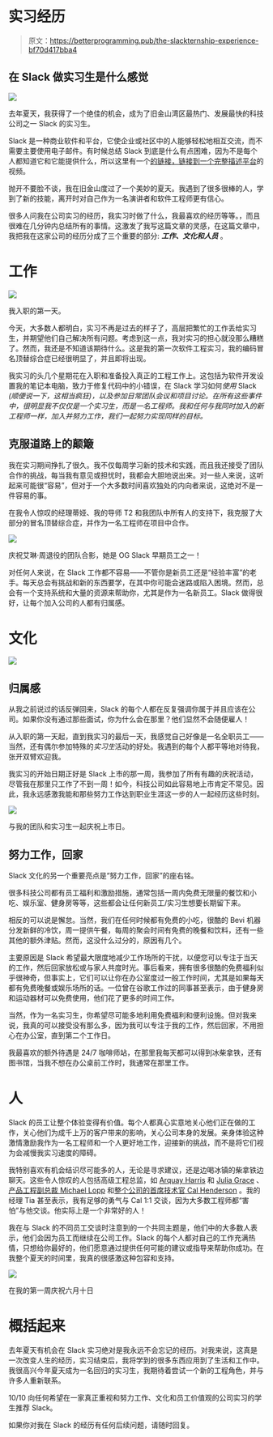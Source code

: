 # 实习经历

> 原文：<https://betterprogramming.pub/the-slackternship-experience-bf70d417bba4>

## 在 Slack 做实习生是什么感觉

![](img/077fea4070d015be49f1bf14665c0994.png)

去年夏天，我获得了一个绝佳的机会，成为了旧金山湾区最热门、发展最快的科技公司之一 Slack 的实习生。

Slack 是一种商业软件和平台，它使企业或社区中的人能够轻松地相互交流，而不需要主要使用电子邮件。有时候总结 Slack 到底是什么有点困难，因为不是每个人都知道它和它能提供什么，所以这里有一个[的链接，链接到一个完整描述平台](https://youtu.be/EYqxQGmQkVw)的视频。

抛开不要脸不谈，我在旧金山度过了一个美妙的夏天。我遇到了很多很棒的人，学到了新的技能，离开时对自己作为一名演讲者和软件工程师更有信心。

很多人问我在公司实习的经历，我实习时做了什么，我最喜欢的经历等等。，而且很难在几分钟内总结所有的事情。这激发了我写这篇文章的灵感，在这篇文章中，我把我在这家公司的经历分成了三个重要的部分: ***工作、文化和人员*** 。

# 工作

![](img/9b4f7ba4e4d0291de004a9da36c6016b.png)

我入职的第一天。

今天，大多数人都明白，实习不再是过去的样子了，高层把繁忙的工作丢给实习生，并期望他们自己解决所有问题。考虑到这一点，我对实习的担心就没那么糟糕了。然而，我还是不知道该期待什么。这是我的第一次软件工程实习，我的编码冒名顶替综合症已经很明显了，并且即将出现。

我实习的头几个星期花在入职和准备投入真正的工程工作上。这包括为软件开发设置我的笔记本电脑，致力于修复代码中的小错误，在 Slack 学习如何*使用* Slack *(顺便说一下，这相当疯狂)，以及参加日常团队会议和项目讨论。在所有这些事件中，很明显我不仅仅是一个实习生，而是一名工程师。我和任何与我同时加入的新工程师一样，加入并努力工作，我们一起努力实现同样的目标。*

## 克服道路上的颠簸

我在实习期间挣扎了很久。我不仅每周学习新的技术和实践，而且我还接受了团队合作的挑战，每当我有意见或担忧时，我都会大胆地说出来。对一些人来说，这听起来可能很“容易”，但对于一个大多数时间喜欢独处的内向者来说，这绝对不是一件容易的事。

在我令人惊叹的经理蒂娅、我的导师 T2 和我团队中所有人的支持下，我克服了大部分的冒名顶替综合症，并作为一名工程师在项目中合作。

![](img/81e3ab777c819a508e72b9cd5d08a1f4.png)

庆祝艾琳·周退役的团队合影，她是 OG Slack 早期员工之一！

对任何人来说，在 Slack 工作都不容易——不管你是新员工还是“经验丰富”的老手。每天总会有挑战和新的东西要学，在其中你可能会迷路或陷入困境。然而，总会有一个支持系统和大量的资源来帮助你，尤其是作为一名新员工。Slack 做得很好，让每个加入公司的人都有归属感。

# 文化

![](img/24bd530c117b6c55f7b34ac3c57ec4b1.png)

## 归属感

从我之前说过的话反弹回来，Slack 的每个人都在反复强调你属于并且应该在公司。如果你没有通过那些面试，你为什么会在那里？他们显然不会随便雇人！

从入职的第一天起，直到我实习的最后一天，我感觉自己好像是一名全职员工——当然，还有偶尔参加特殊的*实习生*活动的好处。我遇到的每个人都平等地对待我，张开双臂欢迎我。

我实习的开始日期正好是 Slack 上市的那一周，我参加了所有有趣的庆祝活动，尽管我在那里只工作了不到一周！如今，科技公司如此容易地上市肯定不常见。因此，我永远感激我能和那些努力工作达到职业生涯这一步的人一起经历这些时刻。

![](img/0706c7b05f6731c21276ca8428d6b3c8.png)

与我的团队和实习生一起庆祝上市日。

## 努力工作，回家

Slack 文化的另一个重要亮点是“努力工作，回家”的座右铭。

很多科技公司都有员工福利和激励措施，通常包括一周内免费无限量的餐饮和小吃、娱乐室、健身房等等，这些都会让任何新员工/实习生想要长期留下来。

相反的可以说是懈怠。当然，我们在任何时候都有免费的小吃，很酷的 Bevi 机器分发新鲜的冷饮，周一提供午餐，每周的聚会时间有免费的晚餐和饮料，还有一些其他的额外津贴。然而，这没什么过分的，原因有几个。

主要原因是 Slack 希望最大限度地减少工作场所的干扰，以便您可以专注于当天的工作，然后回家放松或与家人共度时光。事后看来，拥有很多很酷的免费福利似乎很神奇，但事实上，它们可以让你在办公室度过一般工作时间，尤其是如果每天都有免费晚餐或娱乐场所的话。一位曾在谷歌工作过的同事甚至表示，由于健身房和运动器材可以免费使用，他们花了更多的时间工作。

当然，作为一名实习生，你希望尽可能多地利用免费福利和便利设施。但对我来说，我真的可以接受没有那么多，因为我可以专注于我的工作，然后回家，不用担心在办公室，直到第二个工作日。

我最喜欢的额外待遇是 24/7 咖啡师站，在那里我每天都可以得到冰柴拿铁，还有图书馆，当我不想在办公桌前工作时，我通常在那里工作。

# 人

Slack 的员工让整个体验变得有价值。每个人都真心实意地关心他们正在做的工作，关心他们为成千上万的客户带来的影响，关心公司本身的发展。亲身体验这种激情激励我作为一名工程师和一个人更好地工作，迎接新的挑战，而不是将它们视为会减慢我实习速度的障碍。

我特别喜欢有机会结识尽可能多的人，无论是寻求建议，还是边喝冰镇的柴拿铁边聊天。这些令人惊叹的人包括高级工程总监，如 [Arquay Harris](https://www.linkedin.com/in/arquay/) 和 [Julia Grace](https://www.linkedin.com/in/juliagrace/) 、[产品工程副总裁 Michael Lopp](https://www.linkedin.com/in/michaellopp/) 和[整个公司的首席技术官 Cal Henderson](https://www.linkedin.com/in/iamcal/) 。我的经理 Tia 甚至表示，我有足够的勇气与 Cal 1:1 交谈，因为大多数工程师都“害怕”与他交谈。他实际上是一个非常好的人！

我在与 Slack 的不同员工交谈时注意到的一个共同主题是，他们中的大多数人表示，他们会因为员工而继续在公司工作。Slack 的每个人都对自己的工作充满热情，只想给你最好的，他们愿意通过提供任何可能的建议或指导来帮助你成功。在我整个夏天的时间里，我真的很感激这种包容和支持。

![](img/e3855965fdb76409cdcb84b5d3eabcb6.png)

在我的第一周庆祝六月十日

# 概括起来

去年夏天有机会在 Slack 实习绝对是我永远不会忘记的经历。对我来说，这真是一次改变人生的经历，实习结束后，我将学到的很多东西应用到了生活和工作中。我很高兴今年夏天成为一名回归的实习生，我期待着尝试一个新的工程角色，并与许多人重新联系。

10/10 向任何希望在一家真正重视和努力工作、文化和员工价值观的公司实习的学生推荐 Slack。

如果你对我在 Slack 的经历有任何后续问题，请随时回复。